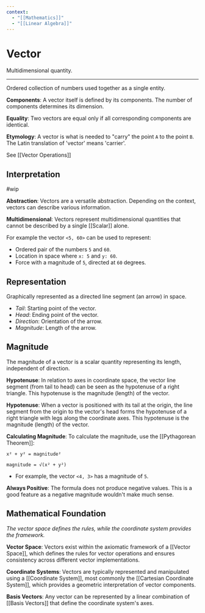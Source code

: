 ```yaml
---
context:
  - "[[Mathematics]]"
  - "[[Linear Algebra]]"
---
```


# Vector

Multidimensional quantity.

---

Ordered collection of numbers used together as a single entity.

**Components**: A vector itself is defined by its components. The number of components determines its dimension.

**Equality**: Two vectors are equal only if all corresponding components are identical.

**Etymology**: A vector is what is needed to "carry" the point `A` to the point `B`. The Latin translation of 'vector' means 'carrier'.

See [[Vector Operations]]

## Interpretation

#wip

**Abstraction**: Vectors are a versatile abstraction. Depending on the context, vectors can describe various information.

**Multidimensional**: Vectors represent multidimensional quantities that cannot be described by a single [[Scalar]] alone.

For example the vector `<5, 60>` can be used to represent:

- Ordered pair of the numbers `5` and `60`.
- Location in space where `x: 5` and `y: 60`.
- Force with a magnitude of `5`, directed at `60` degrees.

## Representation

Graphically represented as a directed line segment (an arrow) in space.

- _Tail_: Starting point of the vector.
- _Head_: Ending point of the vector.
- _Direction_: Orientation of the arrow.
- _Magnitude_: Length of the arrow.

## Magnitude

The magnitude of a vector is a scalar quantity representing its length, independent of direction.

**Hypotenuse**: In relation to axes in coordinate space, the vector line segment (from tail to head) can be seen as the hypotenuse of a right triangle. This hypotenuse is the magnitude (length) of the vector.

**Hypotenuse**: When a vector is positioned with its tail at the origin, the line segment from the origin to the vector's head forms the hypotenuse of a right triangle with legs along the coordinate axes. This hypotenuse is the magnitude (length) of the vector.

**Calculating Magnitude**: To calculate the magnitude, use the [[Pythagorean Theorem]]:

```
x² + y² = magnitude²

magnitude = √(x² + y²)
```

- For example, the vector `<4, 3>` has a magnitude of `5`.

**Always Positive**: The formula does not produce negative values. This is a good feature as a negative magnitude wouldn't make much sense.

## Mathematical Foundation

_The vector space defines the rules, while the coordinate system provides the framework._

**Vector Space**: Vectors exist within the axiomatic framework of a [[Vector Space]], which defines the rules for vector operations and ensures consistency across different vector implementations.

**Coordinate Systems**: Vectors are typically represented and manipulated using a [[Coordinate System]], most commonly the [[Cartesian Coordinate System]], which provides a geometric interpretation of vector components.

**Basis Vectors**: Any vector can be represented by a linear combination of [[Basis Vectors]] that define the coordinate system's axes.
